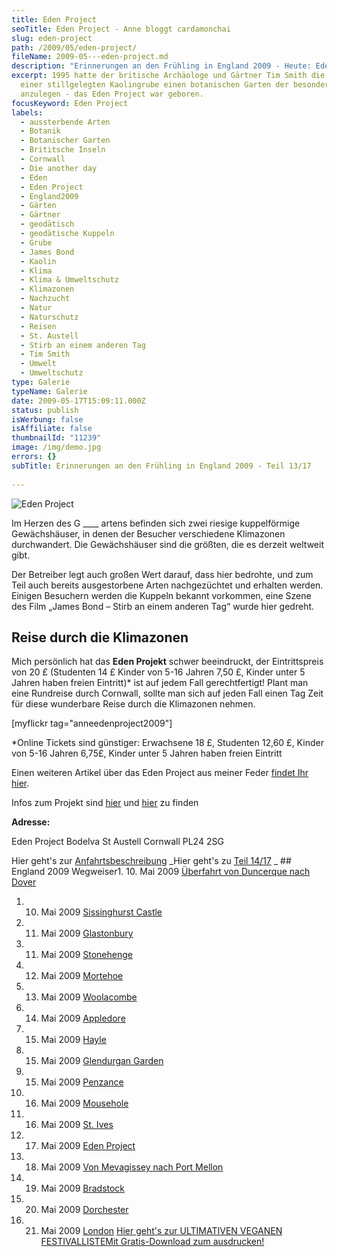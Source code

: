 ```yaml
---
title: Eden Project
seoTitle: Eden Project - Anne bloggt cardamonchai
slug: eden-project
path: /2009/05/eden-project/
fileName: 2009-05---eden-project.md
description: "Erinnerungen an den Frühling in England 2009 - Heute: Eden Project"
excerpt: 1995 hatte der britische Archäologe und Gärtner Tim Smith die Idee, in
  einer stillgelegten Kaolingrube einen botanischen Garten der besonderen Art
  anzulegen - das Eden Project war geboren.
focusKeyword: Eden Project
labels:
  - aussterbende Arten
  - Botanik
  - Botanischer Garten
  - Brititsche Inseln
  - Cornwall
  - Die another day
  - Eden
  - Eden Project
  - England2009
  - Gärten
  - Gärtner
  - geodätisch
  - geodätische Kuppeln
  - Grube
  - James Bond
  - Kaolin
  - Klima
  - Klima & Umweltschutz
  - Klimazonen
  - Nachzucht
  - Natur
  - Naturschutz
  - Reisen
  - St. Austell
  - Stirb an einem anderen Tag
  - Tim Smith
  - Umwelt
  - Umweltschutz
type: Galerie
typeName: Galerie
date: 2009-05-17T15:09:11.000Z
status: publish
isWerbung: false
isAffiliate: false
thumbnailId: "11239"
image: /img/demo.jpg
errors: {}
subTitle: Erinnerungen an den Frühling in England 2009 - Teil 13/17
  
---
```


![Eden Project](http://cardamonchai.com/wp-content/uploads/2009/05/11503038676_01cd4d6690_z-640x480.jpg)

Im Herzen des G \_\_\_\_ artens befinden sich zwei riesige kuppelförmige
Gewächshäuser, in denen der Besucher verschiedene Klimazonen durchwandert. Die
Gewächshäuser sind die größten, die es derzeit weltweit gibt.

Der Betreiber legt auch großen Wert darauf, dass hier bedrohte, und zum Teil
auch bereits ausgestorbene Arten nachgezüchtet und erhalten werden. Einigen
Besuchern werden die Kuppeln bekannt vorkommen, eine Szene des Film „James Bond
– Stirb an einem anderen Tag“ wurde hier gedreht.

## Reise durch die Klimazonen

Mich persönlich hat das **Eden Projekt** schwer beeindruckt, der Eintrittspreis
von 20 £ (Studenten 14 £ Kinder von 5-16 Jahren 7,50 £, Kinder unter 5 Jahren
haben freien Eintritt)\* ist auf jedem Fall gerechtfertigt! Plant man eine
Rundreise durch Cornwall, sollte man sich auf jeden Fall einen Tag Zeit für
diese wunderbare Reise durch die Klimazonen nehmen.

[myflickr tag="anneedenproject2009"]

\*Online Tickets sind günstiger: Erwachsene 18 £, Studenten 12,60 £, Kinder von
5-16 Jahren 6,75£, Kinder unter 5 Jahren haben freien Eintritt

Einen weiteren Artikel über das Eden Project aus meiner Feder
[findet Ihr hier](/2012/08/eden-project-2/).

Infos zum Projekt sind
[hier](http://www.edenproject.com/come-and-visit/plan-your-visit/deutsch.php?gclid=CJaXvM2niKgCFYYXzQodfyl3qw)
und [hier](http://de.wikipedia.org/wiki/Eden_Project) zu finden

**Adresse:**

Eden Project Bodelva St Austell Cornwall PL24 2SG

Hier geht's zur
[Anfahrtsbeschreibung](http://www.edenproject.com/come-and-visit/find-us/index.php)
_Hier geht's zu
[Teil 14/17](/2009/05/von-mevagissey-nach-port-mellon-18-05-2009/) _ ## England
2009 Wegweiser1. 10. Mai 2009
[Überfahrt von Duncerque nach Dover](/2009/05/uberfahrt-von-duncerque-nach-dover-10-05-2009/)

1.  10. Mai 2009 [Sissinghurst Castle](/2009/05/sissinghurst-castle/)
1.  11. Mai 2009 [Glastonbury](/2009/05/glastonbury-11-05-2009/)
1.  11. Mai 2009 [Stonehenge](/2009/05/stonehenge-11-05-2009/)
1.  12. Mai 2009 [Mortehoe](/2009/05/mortehoe-cornwall-12-05-2009/)
1.  13. Mai 2009 [Woolacombe](/2009/05/woolacombe-cornwall-13-05-2009/)
1.  14. Mai 2009 [Appledore](/2009/05/appledore-cornwall-14-05-2009/)
1.  15. Mai 2009 [Hayle](/2009/05/hayle-cornwall-14-15-05-2009/)
1.  15. Mai 2009 [Glendurgan Garden](/2009/05/glendurgan-garden-15-05-2009-2/)
1.  15. Mai 2009 [Penzance](/2009/05/penzance-cornwall-15-05-2009/)
1.  16. Mai 2009 [Mousehole](/2009/05/mousehole-cornwall-16-05-2009/)
1.  16. Mai 2009 [St. Ives](/2009/05/st-ives-cornwall-16-05-2009/)
1.  17. Mai 2009 [Eden Project](/2009/05/eden-project/)
1.  18. Mai 2009
        [Von Mevagissey nach Port Mellon](/2009/05/von-mevagissey-nach-port-mellon-18-05-2009/)
1.  19. Mai 2009 [Bradstock](/2009/05/bradstock-19-05-2009/)
1.  20. Mai 2009 [Dorchester](/2009/05/dorchester/)
1.  21. Mai 2009 [London](/2009/05/london-21-05-2009/)
        [Hier geht's zur ULTIMATIVEN VEGANEN FESTIVALLISTEMit Gratis-Download zum ausdrucken!](/2015/03/die-ultimative-vegane-festivalliste)

  